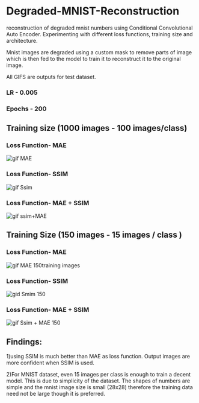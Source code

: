 # Degraded-MNIST-Reconstruction
reconstruction of degraded mnist numbers using Conditional Convolutional Auto Encoder. Experimenting with different loss functions, training size and architecture.

Mnist images are degraded using a custom mask to remove parts of image which is then fed to the model to train it to reconstruct it to the original image.

All GIFS are outputs for test dataset.

### LR - 0.005
### Epochs - 200

## Training size (1000 images - 100 images/class)

### Loss Function- MAE

![gif MAE](https://github.com/adityarao1612/Degraded-MNIST-Reconstruction/assets/92964413/c0486273-12c1-4f83-a7ad-41c22ab6387c)

### Loss Function- SSIM

![gif Ssim](https://github.com/adityarao1612/Degraded-MNIST-Reconstruction/assets/92964413/8ad11d8a-9637-48f2-838d-10c0c6bef619)

### Loss Function- MAE + SSIM

![gif ssim+MAE](https://github.com/adityarao1612/Degraded-MNIST-Reconstruction/assets/92964413/b0701694-a2e2-4540-a7fa-5a98c0006248)


## Training Size (150 images - 15 images / class )

### Loss Function- MAE

![gif MAE 150training images](https://github.com/adityarao1612/Degraded-MNIST-Reconstruction/assets/92964413/2bb19d2c-92ba-4b50-a06e-a88e2438ed64)

### Loss Function- SSIM

![gid Smim 150 ](https://github.com/adityarao1612/Degraded-MNIST-Reconstruction/assets/92964413/8bfea7ae-68fa-4e00-8831-d213fdef7c61)

### Loss Function- MAE + SSIM

![gif Ssim + MAE 150](https://github.com/adityarao1612/Degraded-MNIST-Reconstruction/assets/92964413/2565810f-5bee-4284-b9b9-13008254705c)


## Findings:

1)using SSIM is much better than MAE as loss function. Output images are more confident when SSIM is used.

2)For MNIST dataset, even 15 images per class is enough to train a decent model. This is due to simplicity of the dataset. The shapes of numbers are simple and the mnist image size is small (28x28) therefore the training data need not be large though it is preferred.

